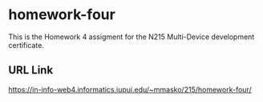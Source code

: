# homework-four

This is the Homework 4 assigment for the N215 Multi-Device development certificate.

## URL Link

https://in-info-web4.informatics.iupui.edu/~mmasko/215/homework-four/
